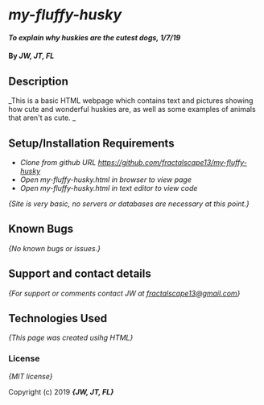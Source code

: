 # _my-fluffy-husky_

#### _To explain why huskies are the cutest dogs, 1/7/19_

#### By _**JW, JT, FL**_

## Description

_This is a basic HTML webpage which contains text and pictures showing how cute and wonderful huskies are, as well as some examples of animals that aren't as cute. _

## Setup/Installation Requirements

* _Clone from github URL https://github.com/fractalscape13/my-fluffy-husky_
* _Open my-fluffy-husky.html in browser to view page_
* _Open my-fluffy-husky.html in text editor to view code_

_{Site is very basic, no servers or databases are necessary at this point.}_

## Known Bugs

_{No known bugs or issues.}_

## Support and contact details

_{For support or comments contact JW at fractalscape13@gmail.com}_

## Technologies Used

_{This page was created usihg HTML}_

### License

*{MIT license}*

Copyright (c) 2019 **_{JW, JT, FL}_**
